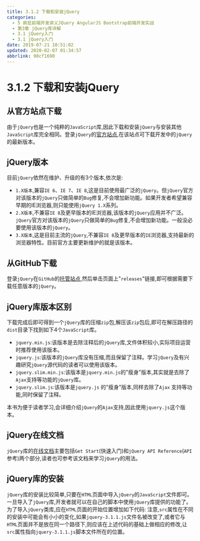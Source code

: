 ```yaml
---
title: 3.1.2 下载和安装jQuery
categories: 
  - 5 疯狂前端开发讲义JQuery AngularJS Bootstrap前端开发实战
  - 第3章 jQuery库详解
  - 3.1 jQuery入门
  - 3.1 jQuery入门
date: 2019-07-21 10:51:02
updated: 2020-02-07 01:34:57
abbrlink: 90cf1690
---
```

# 3.1.2 下载和安装jQuery #
## 从官方站点下载 ##
由于`jQuery`也是一个纯粹的`JavaScript`库,因此下载和安装`jQuery`与安装其他`JavaScript`库完全相同。登录`jQuery`的[官方站点](http://jquery.com),在该站点可下载开发中的`jQuery`的最新版本。
## jQuery版本 ##
目前`jQuery`依然在维护、升级的有3个版本,依次是:
- `1.X版本`,兼容`IE 6`、`IE 7`、`IE 8`,这是目前使用最广泛的`jQuery`。但`jQuery`官方对该版本的`jQuery`只做简单的`Bug`修复,不会增加新功能。如果开发者希望兼容早期的IE浏览器,则只能使用`jQuery 1.X`系列。
- `2.X版本`,不兼容`IE 8`及更早版本的IE浏览器,该版本的`jQuery`应用并不广泛。`jQuery`官方对该版本的`jQuery`只做简单的`Bug`修复,不会增加新功能。一般没必要使用该版本的`jQuery`。
- `3.X版本`,这是目前主流的`jQuery`,不兼容`IE 8`及更早版本的`IE`浏览器,支持最新的浏览器特性。目前官方主要更新维护的就是该版本。

## 从GitHub下载 ##
登录`jQuery`在`GitHub`的[托管站点](https://github.com/jquery/jquery),然后单击页面上"`releases`"链接,即可根据需要下载任意版本的`jQuery`。
## jQuery库版本区别 ##
下载完成后即可得到一个`jQuery`库的压缩`zip`包,解压该`zip`包后,即可在解压路径的`dist`目录下找到如下4个`JavaScript`库。
- `jquery.min.js`:该版本是去除注释后的`jQuery`库,文件体积较小,实际项目运营时推荐使用该版本。
- `jquery.js`:该版本的`jQuery`库没有压缩,而且保留了注释。学习`jQuery`及有兴趣研究`jQuery`源代码的读者可以使用该版本。
- `jquery.slim.min.js`:该版本是`jquery.min.js`的"瘦身"版本,其实就是去除了`Ajax`支持等功能的`jQuery`库。
- `jquery.slim.js`:该版本是`jquery.js` 的"瘦身"版本,同样去除了`Ajax` 支持等功能,同时保留了注释。

本书为便于读者学习,会详细介绍`jQuery`的`Ajax`支持,因此使用`jquery.js`这个版本。
## jQuery在线文档 ##
`jQuery`库的[在线文档](http://docs.jquery.com/)主要包括`Get Start`(快速入门)和`jQuery API Reference`(`API` 参考)两个部分,读者也可参考该文档来学习`jQuery`的用法。
## jQuery库的安装 ##
`jQuery`库的安装比较简单,只要在`HTML`页面中导入`jQuery`的`JavaScript`文件即可。
一旦导入了`jQuery`库,开发者就可以在自己的脚本中使用`jQuery`库提供的功能了。为了导入`jQuery`类库,应在`HTML`页面的开始位置增加如下代码:
注意,`src`属性在不同的安装中可能会有小小的变化,如果`jquery-3.1.1.js`文件名被改变了,或者它与`HTML`页面并不是放在同一个路径下,则应该在上述代码的基础上做相应的修改,让`src`属性指向`jquery-3.1.1.js`脚本文件所在的位置。

